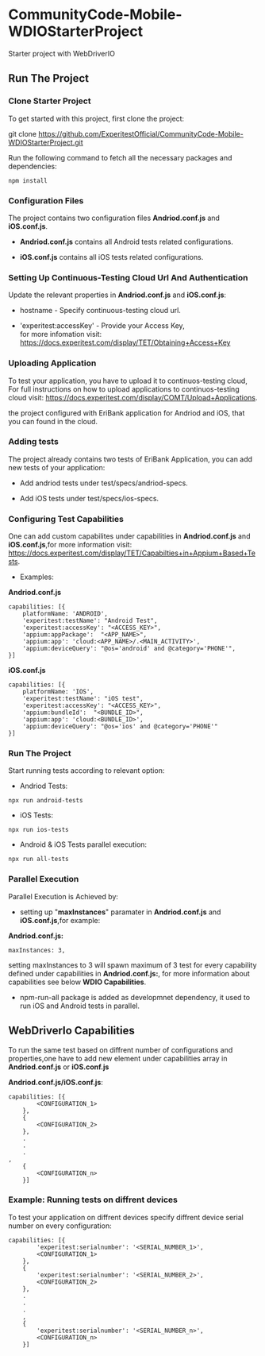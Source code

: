 # CommunityCode-Mobile-WDIOStarterProject
Starter project with WebDriverIO

## Run The Project
### Clone Starter Project

To get started with this project, first clone the project:

git clone https://github.com/ExperitestOfficial/CommunityCode-Mobile-WDIOStarterProject.git

Run the following command to fetch all the necessary packages and dependencies:

```
npm install
```

### Configuration Files

The project contains two configuration files **Andriod.conf.js** and **iOS.conf.js**.

- **Andriod.conf.js** contains all Android tests related configurations.

- **iOS.conf.js** contains all iOS tests related configurations.

### Setting Up Continuous-Testing Cloud Url And Authentication

Update the relevant properties in **Andriod.conf.js** and **iOS.conf.js**:

- hostname - Specify continuous-testing cloud url.

- 'experitest:accessKey' - Provide your Access Key,  
  for more infomation visit: https://docs.experitest.com/display/TET/Obtaining+Access+Key

### Uploading Application

To test your application, you have to upload it to continuos-testing cloud, 
For full instructions on how to upload applications to continuos-testing cloud visit: https://docs.experitest.com/display/COMT/Upload+Applications.

the project configured with EriBank application for Andriod and iOS, that you can found in the cloud.

### Adding tests

The project already contains two tests of EriBank Application, you can add new tests of your application:

- Add andriod tests under test/specs/andriod-specs.

- Add iOS tests under test/specs/ios-specs.

### Configuring Test Capabilities

One can add custom capabilites under capabilities in **Andriod.conf.js** and **iOS.conf.js**,for more information visit: https://docs.experitest.com/display/TET/Capabilties+in+Appium+Based+Tests.

- Examples:

**Andriod.conf.js**
```
capabilities: [{
    platformName: 'ANDROID',
    'experitest:testName': "Android Test",
    'experitest:accessKey': "<ACCESS_KEY>",
    'appium:appPackage':  "<APP_NAME>",
    'appium:app': 'cloud:<APP_NAME>/.<MAIN_ACTIVITY>',
    'appium:deviceQuery': "@os='android' and @category='PHONE'",
}]
```

**iOS.conf.js**
```
capabilities: [{
    platformName: 'IOS',
    'experitest:testName': "iOS test",
    'experitest:accessKey': "<ACCESS_KEY>",
    'appium:bundleId':  "<BUNDLE_ID>",
    'appium:app': 'cloud:<BUNDLE_ID>',
    'appium:deviceQuery': "@os='ios' and @category='PHONE'"
}]
```

### Run The Project

Start running tests according to relevant option:

- Andriod Tests:

```
npx run android-tests
```

- iOS Tests:

```
npx run ios-tests
```

- Android & iOS Tests parallel execution:

```
npx run all-tests
```

### Parallel Execution

Parallel Execution is Achieved by:

- setting up "**maxInstances**" paramater in **Andriod.conf.js** and **iOS.conf.js**,for example:

**Andriod.conf.js:**
```
maxInstances: 3,
```

setting maxInstances to 3 will spawn maximum of 3 test for every capability defined under capabilities in **Andriod.conf.js:**,
for more information about capabilities see below **WDIO Capabilities**.

- npm-run-all package is added as developmnet dependency, it used to run iOS and Android tests in parallel. 


## WebDriverIo Capabilities 

To run the same test based on diffrent number of configurations and properties,one have to add new element under capabilities array in
**Andriod.conf.js** or **iOS.conf.js**

**Andriod.conf.js/iOS.conf.js**:
```
capabilities: [{
        <CONFIGURATION_1>
    },
    {
        <CONFIGURATION_2>
    },
    .
    .
    .
,
    {
        <CONFIGURATION_n>
    }]
```

### Example: Running tests on diffrent devices

To test your application on diffrent devices specify diffrent device serial number on every configuration: 

```
capabilities: [{
        'experitest:serialnumber': '<SERIAL_NUMBER_1>',
        <CONFIGURATION_1>
    },
    {
        'experitest:serialnumber': '<SERIAL_NUMBER_2>',
        <CONFIGURATION_2>
    },
    .
    .
    .
    ,
    {
        'experitest:serialnumber': '<SERIAL_NUMBER_n>',
        <CONFIGURATION_n>
    }]
```


  

